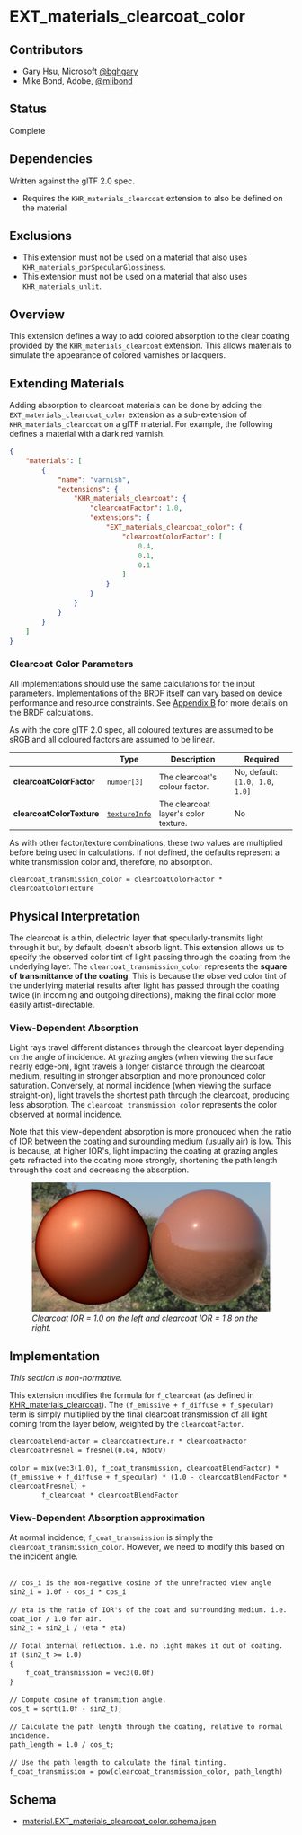 # EXT\_materials\_clearcoat\_color

## Contributors

* Gary Hsu, Microsoft [@bghgary](https://twitter.com/bghgary)
* Mike Bond, Adobe, [@miibond](https://github.com/MiiBond)

## Status

Complete

## Dependencies

Written against the glTF 2.0 spec.
* Requires the `KHR_materials_clearcoat` extension to also be defined on the material

## Exclusions

* This extension must not be used on a material that also uses `KHR_materials_pbrSpecularGlossiness`.
* This extension must not be used on a material that also uses `KHR_materials_unlit`.

## Overview

This extension defines a way to add colored absorption to the clear coating provided by the `KHR_materials_clearcoat` extension. This allows materials to simulate the appearance of colored varnishes or lacquers.

## Extending Materials

Adding absorption to clearcoat materials can be done by adding the `EXT_materials_clearcoat_color` extension as a sub-extension of `KHR_materials_clearcoat` on a glTF material.  For example, the following defines a material with a dark red varnish.

```json
{
    "materials": [
        {
            "name": "varnish",
            "extensions": {
                "KHR_materials_clearcoat": {
                    "clearcoatFactor": 1.0,
                    "extensions": {
                        "EXT_materials_clearcoat_color": {
                            "clearcoatColorFactor": [
                                0.4,
                                0.1,
                                0.1
                            ]
                        }
                    }
                }
            }
        }
    ]
}
```

### Clearcoat Color Parameters

All implementations should use the same calculations for the input parameters. Implementations of the BRDF itself can vary based on device performance and resource constraints. See [Appendix B](https://registry.khronos.org/glTF/specs/2.0/glTF-2.0.html#appendix-b-brdf-implementation) for more details on the BRDF calculations.

As with the core glTF 2.0 spec, all coloured textures are assumed to be sRGB and all coloured factors are assumed to be linear.

|                                  | Type                                                                            | Description                            | Required             |
|----------------------------------|---------------------------------------------------------------------------------|----------------------------------------|----------------------|
|**clearcoatColorFactor**    | `number[3]`                                                                                       | The clearcoat's colour factor.  | No, default: `[1.0, 1.0, 1.0]`   |
|**clearcoatColorTexture**   | [`textureInfo`](https://registry.khronos.org/glTF/specs/2.0/glTF-2.0.html#reference-textureinfo)  | The clearcoat layer's color texture.  | No                               |

As with other factor/texture combinations, these two values are multiplied before being used in calculations. If not defined, the defaults represent a white transmission color and, therefore, no absorption.
```
clearcoat_transmission_color = clearcoatColorFactor * clearcoatColorTexture
```

## Physical Interpretation

The clearcoat is a thin, dielectric layer that specularly-transmits light through it but, by default, doesn't absorb light. This extension allows us to specify the observed color tint of light passing through the coating from the underlying layer. The `clearcoat_transmission_color` represents the **square of transmittance of the coating**. This is because the observed color tint of the underlying material results after light has passed through the coating twice (in incoming and outgoing directions), making the final color more easily artist-directable.

### View-Dependent Absorption

Light rays travel different distances through the clearcoat layer depending on the angle of incidence. At grazing angles (when viewing the surface nearly edge-on), light travels a longer distance through the clearcoat medium, resulting in stronger absorption and more pronounced color saturation. Conversely, at normal incidence (when viewing the surface straight-on), light travels the shortest path through the clearcoat, producing less absorption. The `clearcoat_transmission_color` represents the color observed at normal incidence.

Note that this view-dependent absorption is more pronouced when the ratio of IOR between the coating and surounding medium (usually air) is low. This is because, at higher IOR's, light impacting the coating at grazing angles gets refracted into the coating more strongly, shortening the path length through the coat and decreasing the absorption.

<figure>
<img src="./figures/ClearcoatIOR.png"/>
<figcaption><em>Clearcoat IOR = 1.0 on the left and clearcoat IOR = 1.8 on the right.</em>
</figcaption>
</figure>

## Implementation

*This section is non-normative.*

This extension modifies the formula for `f_clearcoat` (as defined in [KHR_materials_clearcoat](/extensions/2.0/Khronos/KHR_materials_clearcoat/README.md)). The `(f_emissive + f_diffuse + f_specular)` term is simply multiplied by the final clearcoat transmission of all light coming from the layer below, weighted by the `clearcoatFactor`.

```
clearcoatBlendFactor = clearcoatTexture.r * clearcoatFactor
clearcoatFresnel = fresnel(0.04, NdotV)

color = mix(vec3(1.0), f_coat_transmission, clearcoatBlendFactor) * (f_emissive + f_diffuse + f_specular) * (1.0 - clearcoatBlendFactor * clearcoatFresnel) +
        f_clearcoat * clearcoatBlendFactor
```

### View-Dependent Absorption approximation

At normal incidence, `f_coat_transmission` is simply the `clearcoat_transmission_color`. However, we need to modify this based on the incident angle.

```

// cos_i is the non-negative cosine of the unrefracted view angle
sin2_i = 1.0f - cos_i * cos_i 

// eta is the ratio of IOR's of the coat and surrounding medium. i.e. coat_ior / 1.0 for air.
sin2_t = sin2_i / (eta * eta)

// Total internal reflection. i.e. no light makes it out of coating.
if (sin2_t >= 1.0)
{
    f_coat_transmission = vec3(0.0f)
}

// Compute cosine of transmition angle.
cos_t = sqrt(1.0f - sin2_t);

// Calculate the path length through the coating, relative to normal incidence.
path_length = 1.0 / cos_t;

// Use the path length to calculate the final tinting.
f_coat_transmission = pow(clearcoat_transmission_color, path_length)
```

## Schema

- [material.EXT_materials_clearcoat_color.schema.json](schema/material.EXT_materials_clearcoat_color.schema.json)
 